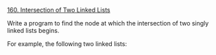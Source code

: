 [160. Intersection of Two Linked Lists](https://leetcode.com/problems/intersection-of-two-linked-lists/)


Write a program to find the node at which the intersection of two singly linked lists begins.

For example, the following two linked lists: